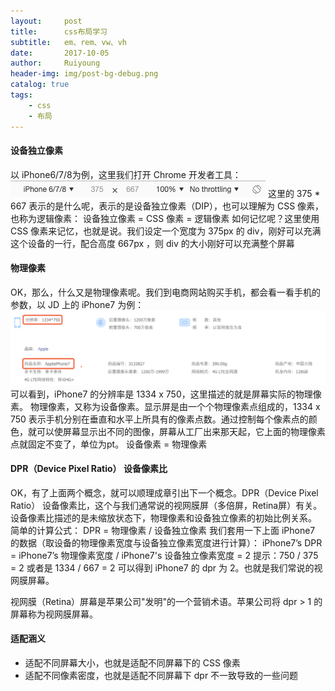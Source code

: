 ```yaml
--- 
layout:     post
title:      css布局学习
subtitle:   em、rem、vw、vh
date:       2017-10-05
author:     Ruiyoung
header-img: img/post-bg-debug.png
catalog: true
tags:
    - css
    - 布局
---
```


#### 设备独立像素

以 iPhone6/7/8为例，这里我们打开 Chrome 开发者工具：
![](/img/css_px.png) 
这里的 375 * 667 表示的是什么呢，表示的是设备独立像素（DIP），也可以理解为 CSS 像素，也称为逻辑像素：
设备独立像素 = CSS 像素 = 逻辑像素
如何记忆呢？这里使用 CSS 像素来记忆，也就是说。我们设定一个宽度为 375px 的 div，刚好可以充满这个设备的一行，配合高度 667px ，则 div 的大小刚好可以充满整个屏幕  

#### 物理像素  

OK，那么，什么又是物理像素呢。我们到电商网站购买手机，都会看一看手机的参数，以 JD 上的 iPhone7 为例：
![](/img/css_wu_px.png)
可以看到，iPhone7 的分辨率是 1334 x 750，这里描述的就是屏幕实际的物理像素。
物理像素，又称为设备像素。显示屏是由一个个物理像素点组成的，1334 x 750 表示手机分别在垂直和水平上所具有的像素点数。通过控制每个像素点的颜色，就可以使屏幕显示出不同的图像，屏幕从工厂出来那天起，它上面的物理像素点就固定不变了，单位为pt。
设备像素 = 物理像素  

#### DPR（Device Pixel Ratio） 设备像素比  

OK，有了上面两个概念，就可以顺理成章引出下一个概念。DPR（Device Pixel Ratio） 设备像素比，这个与我们通常说的视网膜屏（多倍屏，Retina屏）有关。
设备像素比描述的是未缩放状态下，物理像素和设备独立像素的初始比例关系。
简单的计算公式：
DPR = 物理像素 / 设备独立像素
我们套用一下上面 iPhone7 的数据（取设备的物理像素宽度与设备独立像素宽度进行计算）：
iPhone7’s DPR = iPhone7’s 物理像素宽度 / iPhone7's 设备独立像素宽度 = 2
提示：750 / 375 = 2
或者是 1334 / 667 = 2
可以得到 iPhone7 的 dpr 为 2。也就是我们常说的视网膜屏幕。  

视网膜（Retina）屏幕是苹果公司"发明"的一个营销术语。苹果公司将 dpr > 1 的屏幕称为视网膜屏幕。  

#### 适配涵义  

- 适配不同屏幕大小，也就是适配不同屏幕下的 CSS 像素  
- 适配不同像素密度，也就是适配不同屏幕下 dpr 不一致导致的一些问题  
